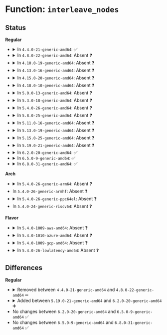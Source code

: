 # Function: <code>interleave_nodes</code>

## Status
<b>Regular</b>
<ul>
<li>
<details>
<summary>In <code>4.4.0-21-generic-amd64</code>: ✅</summary>

```c
unsigned int interleave_nodes(struct mempolicy * policy)
```

```json
{
  "name": "interleave_nodes",
  "collision_type": "Unique Static",
  "inline_type": "No",
  "funcs": [
    {
      "addr": 18446744071580810272,
      "name": "interleave_nodes",
      "external": false,
      "loc": "mm/mempolicy.c:1673",
      "file": "mm/mempolicy.c",
      "inline": "seen, unknown",
      "caller_inline": [],
      "caller_func": [
        "mm/mempolicy.c:alloc_pages_current",
        "mm/mempolicy.c:mempolicy_slab_node",
        "mm/mempolicy.c:huge_zonelist",
        "mm/mempolicy.c:alloc_pages_vma"
      ]
    }
  ],
  "symbols": [
    {
      "addr": 18446744071580810272,
      "name": "interleave_nodes",
      "section": ".text",
      "bind": "STB_LOCAL",
      "size": 133
    }
  ]
}
```
</details>
</li>
<li>
<details>
<summary>In <code>4.8.0-22-generic-amd64</code>: Absent ❓</summary>

```json
{
  "name": "interleave_nodes",
  "collision_type": "Unique Static",
  "inline_type": "Full",
  "funcs": [
    {
      "addr": 18446744071580936892,
      "name": "interleave_nodes",
      "external": false,
      "loc": "mm/mempolicy.c:1705",
      "file": "mm/mempolicy.c",
      "inline": "not declared, inlined",
      "caller_inline": [
        "mm/mempolicy.c:alloc_pages_current",
        "mm/mempolicy.c:alloc_pages_vma",
        "mm/mempolicy.c:huge_zonelist",
        "mm/mempolicy.c:mempolicy_slab_node"
      ],
      "caller_func": []
    }
  ],
  "symbols": []
}
```
</details>
</li>
<li>
<details>
<summary>In <code>4.10.0-19-generic-amd64</code>: Absent ❓</summary>

```json
{
  "name": "interleave_nodes",
  "collision_type": "Unique Static",
  "inline_type": "Full",
  "funcs": [
    {
      "addr": 18446744071581008636,
      "name": "interleave_nodes",
      "external": false,
      "loc": "mm/mempolicy.c:1699",
      "file": "mm/mempolicy.c",
      "inline": "not declared, inlined",
      "caller_inline": [
        "mm/mempolicy.c:alloc_pages_current",
        "mm/mempolicy.c:alloc_pages_vma",
        "mm/mempolicy.c:huge_zonelist",
        "mm/mempolicy.c:mempolicy_slab_node"
      ],
      "caller_func": []
    }
  ],
  "symbols": []
}
```
</details>
</li>
<li>
<details>
<summary>In <code>4.13.0-16-generic-amd64</code>: Absent ❓</summary>

```json
{
  "name": "interleave_nodes",
  "collision_type": "Unique Static",
  "inline_type": "Full",
  "funcs": [
    {
      "addr": 18446744071581052658,
      "name": "interleave_nodes",
      "external": false,
      "loc": "mm/mempolicy.c:1624",
      "file": "mm/mempolicy.c",
      "inline": "not declared, inlined",
      "caller_inline": [
        "mm/mempolicy.c:alloc_pages_current",
        "mm/mempolicy.c:alloc_pages_vma",
        "mm/mempolicy.c:huge_node",
        "mm/mempolicy.c:mempolicy_slab_node"
      ],
      "caller_func": []
    }
  ],
  "symbols": []
}
```
</details>
</li>
<li>
<details>
<summary>In <code>4.15.0-20-generic-amd64</code>: Absent ❓</summary>

```json
{
  "name": "interleave_nodes",
  "collision_type": "Unique Static",
  "inline_type": "Full",
  "funcs": [
    {
      "addr": 18446744071581163794,
      "name": "interleave_nodes",
      "external": false,
      "loc": "mm/mempolicy.c:1681",
      "file": "mm/mempolicy.c",
      "inline": "not declared, inlined",
      "caller_inline": [
        "mm/mempolicy.c:alloc_pages_current",
        "mm/mempolicy.c:alloc_pages_vma",
        "mm/mempolicy.c:huge_node",
        "mm/mempolicy.c:mempolicy_slab_node"
      ],
      "caller_func": []
    }
  ],
  "symbols": []
}
```
</details>
</li>
<li>
<details>
<summary>In <code>4.18.0-10-generic-amd64</code>: Absent ❓</summary>

```json
{
  "name": "interleave_nodes",
  "collision_type": "Unique Static",
  "inline_type": "Full",
  "funcs": [
    {
      "addr": 18446744071581307114,
      "name": "interleave_nodes",
      "external": false,
      "loc": "mm/mempolicy.c:1738",
      "file": "mm/mempolicy.c",
      "inline": "not declared, inlined",
      "caller_inline": [
        "mm/mempolicy.c:alloc_pages_current",
        "mm/mempolicy.c:alloc_pages_vma",
        "mm/mempolicy.c:huge_node",
        "mm/mempolicy.c:mempolicy_slab_node"
      ],
      "caller_func": []
    }
  ],
  "symbols": []
}
```
</details>
</li>
<li>
<details>
<summary>In <code>5.0.0-13-generic-amd64</code>: Absent ❓</summary>

```json
{
  "name": "interleave_nodes",
  "collision_type": "Unique Static",
  "inline_type": "Full",
  "funcs": [
    {
      "addr": 18446744071581390058,
      "name": "interleave_nodes",
      "external": false,
      "loc": "mm/mempolicy.c:1778",
      "file": "mm/mempolicy.c",
      "inline": "not declared, inlined",
      "caller_inline": [
        "mm/mempolicy.c:alloc_pages_current",
        "mm/mempolicy.c:alloc_pages_vma",
        "mm/mempolicy.c:huge_node",
        "mm/mempolicy.c:mempolicy_slab_node"
      ],
      "caller_func": []
    }
  ],
  "symbols": []
}
```
</details>
</li>
<li>
<details>
<summary>In <code>5.3.0-18-generic-amd64</code>: Absent ❓</summary>

```json
{
  "name": "interleave_nodes",
  "collision_type": "Unique Static",
  "inline_type": "Full",
  "funcs": [
    {
      "addr": 18446744071581501777,
      "name": "interleave_nodes",
      "external": false,
      "loc": "mm/mempolicy.c:1824",
      "file": "mm/mempolicy.c",
      "inline": "not declared, inlined",
      "caller_inline": [
        "mm/mempolicy.c:alloc_pages_current",
        "mm/mempolicy.c:alloc_pages_vma",
        "mm/mempolicy.c:huge_node",
        "mm/mempolicy.c:mempolicy_slab_node"
      ],
      "caller_func": []
    }
  ],
  "symbols": []
}
```
</details>
</li>
<li>
<details>
<summary>In <code>5.4.0-26-generic-amd64</code>: Absent ❓</summary>

```json
{
  "name": "interleave_nodes",
  "collision_type": "Unique Static",
  "inline_type": "Full",
  "funcs": [
    {
      "addr": 18446744071581566145,
      "name": "interleave_nodes",
      "external": false,
      "loc": "mm/mempolicy.c:1826",
      "file": "mm/mempolicy.c",
      "inline": "not declared, inlined",
      "caller_inline": [
        "mm/mempolicy.c:alloc_pages_current",
        "mm/mempolicy.c:alloc_pages_vma",
        "mm/mempolicy.c:huge_node",
        "mm/mempolicy.c:mempolicy_slab_node"
      ],
      "caller_func": []
    }
  ],
  "symbols": []
}
```
</details>
</li>
<li>
<details>
<summary>In <code>5.8.0-25-generic-amd64</code>: Absent ❓</summary>

```json
{
  "name": "interleave_nodes",
  "collision_type": "Unique Static",
  "inline_type": "Full",
  "funcs": [
    {
      "addr": 18446744071581781137,
      "name": "interleave_nodes",
      "external": false,
      "loc": "mm/mempolicy.c:1923",
      "file": "mm/mempolicy.c",
      "inline": "not declared, inlined",
      "caller_inline": [
        "mm/mempolicy.c:alloc_pages_current",
        "mm/mempolicy.c:alloc_pages_vma",
        "mm/mempolicy.c:huge_node",
        "mm/mempolicy.c:mempolicy_slab_node"
      ],
      "caller_func": []
    }
  ],
  "symbols": []
}
```
</details>
</li>
<li>
<details>
<summary>In <code>5.11.0-16-generic-amd64</code>: Absent ❓</summary>

```json
{
  "name": "interleave_nodes",
  "collision_type": "Unique Static",
  "inline_type": "Full",
  "funcs": [
    {
      "addr": 18446744071581838961,
      "name": "interleave_nodes",
      "external": false,
      "loc": "mm/mempolicy.c:1898",
      "file": "mm/mempolicy.c",
      "inline": "not declared, inlined",
      "caller_inline": [
        "mm/mempolicy.c:alloc_pages_current",
        "mm/mempolicy.c:alloc_pages_vma",
        "mm/mempolicy.c:huge_node",
        "mm/mempolicy.c:mempolicy_slab_node"
      ],
      "caller_func": []
    }
  ],
  "symbols": []
}
```
</details>
</li>
<li>
<details>
<summary>In <code>5.13.0-19-generic-amd64</code>: Absent ❓</summary>

```json
{
  "name": "interleave_nodes",
  "collision_type": "Unique Static",
  "inline_type": "Full",
  "funcs": [
    {
      "addr": 18446744071581869777,
      "name": "interleave_nodes",
      "external": false,
      "loc": "mm/mempolicy.c:1912",
      "file": "mm/mempolicy.c",
      "inline": "not declared, inlined",
      "caller_inline": [
        "mm/mempolicy.c:alloc_pages",
        "mm/mempolicy.c:alloc_pages_vma",
        "mm/mempolicy.c:huge_node",
        "mm/mempolicy.c:mempolicy_slab_node"
      ],
      "caller_func": []
    }
  ],
  "symbols": []
}
```
</details>
</li>
<li>
<details>
<summary>In <code>5.15.0-25-generic-amd64</code>: Absent ❓</summary>

```json
{
  "name": "interleave_nodes",
  "collision_type": "Unique Static",
  "inline_type": "Full",
  "funcs": [
    {
      "addr": 18446744071582161255,
      "name": "interleave_nodes",
      "external": false,
      "loc": "mm/mempolicy.c:1808",
      "file": "mm/mempolicy.c",
      "inline": "not declared, inlined",
      "caller_inline": [
        "mm/mempolicy.c:alloc_pages",
        "mm/mempolicy.c:alloc_pages_vma",
        "mm/mempolicy.c:huge_node",
        "mm/mempolicy.c:mempolicy_slab_node"
      ],
      "caller_func": []
    }
  ],
  "symbols": []
}
```
</details>
</li>
<li>
<details>
<summary>In <code>5.19.0-21-generic-amd64</code>: Absent ❓</summary>

```json
{
  "name": "interleave_nodes",
  "collision_type": "Unique Static",
  "inline_type": "Full",
  "funcs": [
    {
      "addr": 18446744071582618881,
      "name": "interleave_nodes",
      "external": false,
      "loc": "mm/mempolicy.c:1877",
      "file": "mm/mempolicy.c",
      "inline": "not declared, inlined",
      "caller_inline": [
        "mm/mempolicy.c:alloc_pages_bulk_array_mempolicy",
        "mm/mempolicy.c:alloc_pages_bulk_array_mempolicy",
        "mm/mempolicy.c:alloc_pages",
        "mm/mempolicy.c:vma_alloc_folio",
        "mm/mempolicy.c:huge_node",
        "mm/mempolicy.c:mempolicy_slab_node"
      ],
      "caller_func": []
    }
  ],
  "symbols": []
}
```
</details>
</li>
<li>
<details>
<summary>In <code>6.2.0-20-generic-amd64</code>: ✅</summary>

```c
unsigned int interleave_nodes(struct mempolicy * policy)
```

```json
{
  "name": "interleave_nodes",
  "collision_type": "Unique Static",
  "inline_type": "No",
  "funcs": [
    {
      "addr": 18446744071583125856,
      "name": "interleave_nodes",
      "external": false,
      "loc": "mm/mempolicy.c:1892",
      "file": "mm/mempolicy.c",
      "inline": "seen, unknown",
      "caller_inline": [],
      "caller_func": [
        "mm/mempolicy.c:alloc_pages_bulk_array_mempolicy",
        "mm/mempolicy.c:alloc_pages_bulk_array_mempolicy",
        "mm/mempolicy.c:alloc_pages",
        "mm/mempolicy.c:vma_alloc_folio",
        "mm/mempolicy.c:huge_node",
        "mm/mempolicy.c:mempolicy_slab_node"
      ]
    }
  ],
  "symbols": [
    {
      "addr": 18446744071583125856,
      "name": "interleave_nodes",
      "section": ".text",
      "bind": "STB_LOCAL",
      "size": 132
    }
  ]
}
```
</details>
</li>
<li>
<details>
<summary>In <code>6.5.0-9-generic-amd64</code>: ✅</summary>

```c
unsigned int interleave_nodes(struct mempolicy * policy)
```

```json
{
  "name": "interleave_nodes",
  "collision_type": "Unique Static",
  "inline_type": "No",
  "funcs": [
    {
      "addr": 18446744071583336256,
      "name": "interleave_nodes",
      "external": false,
      "loc": "mm/mempolicy.c:1903",
      "file": "mm/mempolicy.c",
      "inline": "seen, unknown",
      "caller_inline": [],
      "caller_func": [
        "mm/mempolicy.c:alloc_pages_bulk_array_mempolicy",
        "mm/mempolicy.c:alloc_pages_bulk_array_mempolicy",
        "mm/mempolicy.c:alloc_pages",
        "mm/mempolicy.c:vma_alloc_folio",
        "mm/mempolicy.c:huge_node",
        "mm/mempolicy.c:mempolicy_slab_node"
      ]
    }
  ],
  "symbols": [
    {
      "addr": 18446744071583336256,
      "name": "interleave_nodes",
      "section": ".text",
      "bind": "STB_LOCAL",
      "size": 120
    }
  ]
}
```
</details>
</li>
<li>
<details>
<summary>In <code>6.8.0-31-generic-amd64</code>: ✅</summary>

```c
unsigned int interleave_nodes(struct mempolicy * policy)
```

```json
{
  "name": "interleave_nodes",
  "collision_type": "Unique Static",
  "inline_type": "No",
  "funcs": [
    {
      "addr": 18446744071583571872,
      "name": "interleave_nodes",
      "external": false,
      "loc": "mm/mempolicy.c:1829",
      "file": "mm/mempolicy.c",
      "inline": "seen, unknown",
      "caller_inline": [],
      "caller_func": [
        "mm/mempolicy.c:alloc_pages_bulk_array_mempolicy",
        "mm/mempolicy.c:alloc_pages_bulk_array_mempolicy",
        "mm/mempolicy.c:policy_nodemask",
        "mm/mempolicy.c:mempolicy_slab_node"
      ]
    }
  ],
  "symbols": [
    {
      "addr": 18446744071583571872,
      "name": "interleave_nodes",
      "section": ".text",
      "bind": "STB_LOCAL",
      "size": 124
    }
  ]
}
```
</details>
</li>
</ul>
<b>Arch</b>
<ul>
<li>
<details>
<summary>In <code>5.4.0-26-generic-arm64</code>: Absent ❓</summary>

```json
{
  "name": "interleave_nodes",
  "collision_type": "Unique Static",
  "inline_type": "Full",
  "funcs": [
    {
      "addr": 18446603336493008064,
      "name": "interleave_nodes",
      "external": false,
      "loc": "mm/mempolicy.c:1826",
      "file": "mm/mempolicy.c",
      "inline": "not declared, inlined",
      "caller_inline": [
        "mm/mempolicy.c:alloc_pages_current",
        "mm/mempolicy.c:alloc_pages_vma",
        "mm/mempolicy.c:huge_node",
        "mm/mempolicy.c:mempolicy_slab_node"
      ],
      "caller_func": []
    }
  ],
  "symbols": []
}
```
</details>
</li>
<li>
In <code>5.4.0-26-generic-armhf</code>: Absent ❓
</li>
<li>
<details>
<summary>In <code>5.4.0-26-generic-ppc64el</code>: Absent ❓</summary>

```json
{
  "name": "interleave_nodes",
  "collision_type": "Unique Static",
  "inline_type": "Full",
  "funcs": [
    {
      "addr": 13835058055286430224,
      "name": "interleave_nodes",
      "external": false,
      "loc": "mm/mempolicy.c:1826",
      "file": "mm/mempolicy.c",
      "inline": "not declared, inlined",
      "caller_inline": [
        "mm/mempolicy.c:alloc_pages_current",
        "mm/mempolicy.c:alloc_pages_vma",
        "mm/mempolicy.c:huge_node",
        "mm/mempolicy.c:mempolicy_slab_node"
      ],
      "caller_func": []
    }
  ],
  "symbols": []
}
```
</details>
</li>
<li>
In <code>5.4.0-24-generic-riscv64</code>: Absent ❓
</li>
</ul>
<b>Flavor</b>
<ul>
<li>
<details>
<summary>In <code>5.4.0-1009-aws-amd64</code>: Absent ❓</summary>

```json
{
  "name": "interleave_nodes",
  "collision_type": "Unique Static",
  "inline_type": "Full",
  "funcs": [
    {
      "addr": 18446744071581534881,
      "name": "interleave_nodes",
      "external": false,
      "loc": "mm/mempolicy.c:1826",
      "file": "mm/mempolicy.c",
      "inline": "not declared, inlined",
      "caller_inline": [
        "mm/mempolicy.c:alloc_pages_current",
        "mm/mempolicy.c:alloc_pages_vma",
        "mm/mempolicy.c:huge_node",
        "mm/mempolicy.c:mempolicy_slab_node"
      ],
      "caller_func": []
    }
  ],
  "symbols": []
}
```
</details>
</li>
<li>
<details>
<summary>In <code>5.4.0-1010-azure-amd64</code>: Absent ❓</summary>

```json
{
  "name": "interleave_nodes",
  "collision_type": "Unique Static",
  "inline_type": "Full",
  "funcs": [
    {
      "addr": 18446744071581476641,
      "name": "interleave_nodes",
      "external": false,
      "loc": "mm/mempolicy.c:1826",
      "file": "mm/mempolicy.c",
      "inline": "not declared, inlined",
      "caller_inline": [
        "mm/mempolicy.c:alloc_pages_current",
        "mm/mempolicy.c:alloc_pages_vma",
        "mm/mempolicy.c:huge_node",
        "mm/mempolicy.c:mempolicy_slab_node"
      ],
      "caller_func": []
    }
  ],
  "symbols": []
}
```
</details>
</li>
<li>
<details>
<summary>In <code>5.4.0-1009-gcp-amd64</code>: Absent ❓</summary>

```json
{
  "name": "interleave_nodes",
  "collision_type": "Unique Static",
  "inline_type": "Full",
  "funcs": [
    {
      "addr": 18446744071581526193,
      "name": "interleave_nodes",
      "external": false,
      "loc": "mm/mempolicy.c:1826",
      "file": "mm/mempolicy.c",
      "inline": "not declared, inlined",
      "caller_inline": [
        "mm/mempolicy.c:alloc_pages_current",
        "mm/mempolicy.c:alloc_pages_vma",
        "mm/mempolicy.c:huge_node",
        "mm/mempolicy.c:mempolicy_slab_node"
      ],
      "caller_func": []
    }
  ],
  "symbols": []
}
```
</details>
</li>
<li>
<details>
<summary>In <code>5.4.0-26-lowlatency-amd64</code>: Absent ❓</summary>

```json
{
  "name": "interleave_nodes",
  "collision_type": "Unique Static",
  "inline_type": "Full",
  "funcs": [
    {
      "addr": 18446744071581591473,
      "name": "interleave_nodes",
      "external": false,
      "loc": "mm/mempolicy.c:1826",
      "file": "mm/mempolicy.c",
      "inline": "not declared, inlined",
      "caller_inline": [
        "mm/mempolicy.c:alloc_pages_current",
        "mm/mempolicy.c:alloc_pages_vma",
        "mm/mempolicy.c:huge_node",
        "mm/mempolicy.c:mempolicy_slab_node"
      ],
      "caller_func": []
    }
  ],
  "symbols": []
}
```
</details>
</li>
</ul>

## Differences
<b>Regular</b>
<ul>
<li>
<details>
<summary>Removed between <code>4.4.0-21-generic-amd64</code> and <code>4.8.0-22-generic-amd64</code> ➖</summary>

```c
unsigned int interleave_nodes(struct mempolicy * policy)
```
</details>
</li>
<li>
<details>
<summary>Added between <code>5.19.0-21-generic-amd64</code> and <code>6.2.0-20-generic-amd64</code> ➕</summary>

```c
unsigned int interleave_nodes(struct mempolicy * policy)
```
</details>
</li>
<li>
No changes between <code>6.2.0-20-generic-amd64</code> and <code>6.5.0-9-generic-amd64</code> ✅
</li>
<li>
No changes between <code>6.5.0-9-generic-amd64</code> and <code>6.8.0-31-generic-amd64</code> ✅
</li>
</ul>
